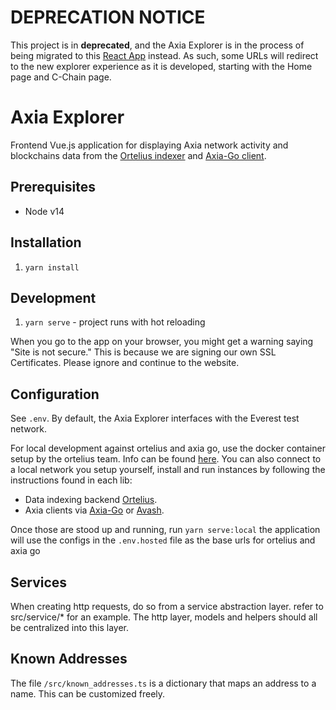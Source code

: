 # DEPRECATION NOTICE

This project is in **deprecated**, and the Axia Explorer is in the process of being migrated to this [React App](https://github.com/ava-labs/explorer-v2) instead. As such, some URLs will redirect to the new explorer experience as it is developed, starting with the Home page and C-Chain page.

# Axia Explorer

Frontend Vue.js application for displaying Axia network activity and blockchains data from the [Ortelius indexer](https://github.com/ava-labs/ortelius) and [Axia-Go client](https://github.com/ava-labs/gecko).

## Prerequisites

-   Node v14

## Installation

1. `yarn install`

## Development

1. `yarn serve` - project runs with hot reloading

When you go to the app on your browser, you might get a warning saying "Site is not secure." This is because we are signing our own SSL Certificates. Please ignore and continue to the website.

## Configuration

See `.env`. By default, the Axia Explorer interfaces with the Everest test network.

For local development against ortelius and axia go, use the docker container setup by the ortelius team. Info can be
found [here](https://github.com/ava-labs/ortelius#quick-start-with-standalone-mode). You can also connect to a local network you setup yourself, install and run
instances by following the instructions found in each lib:

-   Data indexing backend [Ortelius](https://github.com/ava-labs/ortelius).
-   Axia clients via [Axia-Go](https://github.com/ava-labs/gecko) or [Avash](https://github.com/ava-labs/avash).

Once those are stood up and running, run `yarn serve:local` the application will use the configs in the `.env.hosted` file as the base urls for ortelius and axia go

## Services

When creating http requests, do so from a service abstraction layer. refer to src/service/\* for an example. The http layer, models and helpers should all be centralized into this layer.

## Known Addresses

The file `/src/known_addresses.ts` is a dictionary that maps an address to a name. This can be customized freely.
